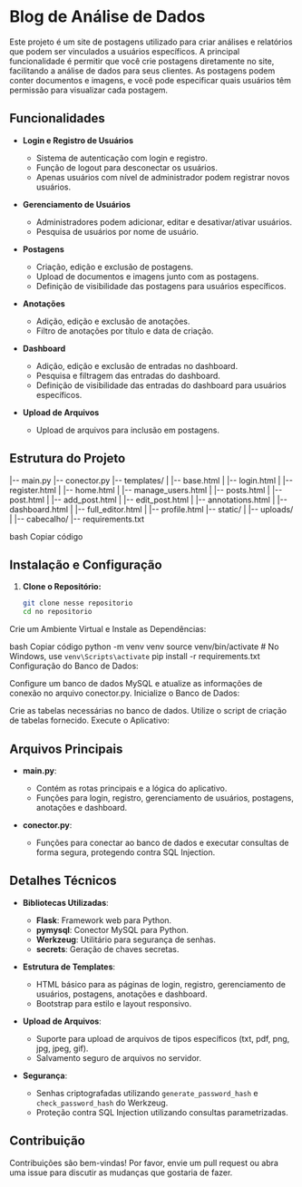 # Blog de Análise de Dados

Este projeto é um site de postagens utilizado para criar análises e relatórios que podem ser vinculados a usuários específicos. A principal funcionalidade é permitir que você crie postagens diretamente no site, facilitando a análise de dados para seus clientes. As postagens podem conter documentos e imagens, e você pode especificar quais usuários têm permissão para visualizar cada postagem.

## Funcionalidades

- **Login e Registro de Usuários**
  - Sistema de autenticação com login e registro.
  - Função de logout para desconectar os usuários.
  - Apenas usuários com nível de administrador podem registrar novos usuários.

- **Gerenciamento de Usuários**
  - Administradores podem adicionar, editar e desativar/ativar usuários.
  - Pesquisa de usuários por nome de usuário.

- **Postagens**
  - Criação, edição e exclusão de postagens.
  - Upload de documentos e imagens junto com as postagens.
  - Definição de visibilidade das postagens para usuários específicos.

- **Anotações**
  - Adição, edição e exclusão de anotações.
  - Filtro de anotações por título e data de criação.

- **Dashboard**
  - Adição, edição e exclusão de entradas no dashboard.
  - Pesquisa e filtragem das entradas do dashboard.
  - Definição de visibilidade das entradas do dashboard para usuários específicos.

- **Upload de Arquivos**
  - Upload de arquivos para inclusão em postagens.

## Estrutura do Projeto

|-- main.py
|-- conector.py
|-- templates/
| |-- base.html
| |-- login.html
| |-- register.html
| |-- home.html
| |-- manage_users.html
| |-- posts.html
| |-- post.html
| |-- add_post.html
| |-- edit_post.html
| |-- annotations.html
| |-- dashboard.html
| |-- full_editor.html
| |-- profile.html
|-- static/
| |-- uploads/
| |-- cabecalho/
|-- requirements.txt

bash
Copiar código

## Instalação e Configuração

1. **Clone o Repositório:**
   ```bash
   git clone nesse repositorio
   cd no repositorio
Crie um Ambiente Virtual e Instale as Dependências:

bash
Copiar código
python -m venv venv
source venv/bin/activate  # No Windows, use `venv\Scripts\activate`
pip install -r requirements.txt
Configuração do Banco de Dados:

Configure um banco de dados MySQL e atualize as informações de conexão no arquivo conector.py.
Inicialize o Banco de Dados:

Crie as tabelas necessárias no banco de dados. Utilize o script de criação de tabelas fornecido.
Execute o Aplicativo:

## Arquivos Principais

- **main.py**:
  - Contém as rotas principais e a lógica do aplicativo.
  - Funções para login, registro, gerenciamento de usuários, postagens, anotações e dashboard.

- **conector.py**:
  - Funções para conectar ao banco de dados e executar consultas de forma segura, protegendo contra SQL Injection.

## Detalhes Técnicos

- **Bibliotecas Utilizadas**:
  - **Flask**: Framework web para Python.
  - **pymysql**: Conector MySQL para Python.
  - **Werkzeug**: Utilitário para segurança de senhas.
  - **secrets**: Geração de chaves secretas.

- **Estrutura de Templates**:
  - HTML básico para as páginas de login, registro, gerenciamento de usuários, postagens, anotações e dashboard.
  - Bootstrap para estilo e layout responsivo.

- **Upload de Arquivos**:
  - Suporte para upload de arquivos de tipos específicos (txt, pdf, png, jpg, jpeg, gif).
  - Salvamento seguro de arquivos no servidor.

- **Segurança**:
  - Senhas criptografadas utilizando `generate_password_hash` e `check_password_hash` do Werkzeug.
  - Proteção contra SQL Injection utilizando consultas parametrizadas.

## Contribuição

Contribuições são bem-vindas! Por favor, envie um pull request ou abra uma issue para discutir as mudanças que gostaria de fazer.

